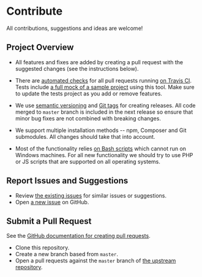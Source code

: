 # Contribute

All contributions, suggestions and ideas are welcome!

## Project Overview

- All features and fixes are added by creating a pull request with the suggested changes (see the instructions below).

- There are [automated checks](https://github.com/xwp/wp-dev-lib/blob/master/.travis.yml) for all pull requests running [on Travis CI](https://travis-ci.org/xwp/wp-dev-lib). Tests include [a full mock of a sample project](https://github.com/xwp/wp-dev-lib/tree/master/tests/composer) using this tool. Make sure to update the tests project as you add or remove features.

- We use [semantic versioning](https://semver.org) and [Git tags](https://github.com/xwp/wp-dev-lib/releases) for creating releases. All code merged to `master` branch is included in the next release so ensure that minor bug fixes are not combined with breaking changes.

- We support multiple installation methods -- npm, Composer and Git submodules. All changes should take that into account.

- Most of the functionality relies [on Bash scripts](https://github.com/xwp/wp-dev-lib/tree/master/scripts) which cannot run on Windows machines. For all new functionality we should try to use PHP or JS scripts that are supported on all operating systems.

## Report Issues and Suggestions

- Review [the existing issues](https://github.com/xwp/wp-dev-lib/issues) for similar issues or suggestions.
- Open [a new issue](https://github.com/xwp/wp-dev-lib/issues/new) on GitHub.

## Submit a Pull Request

See the [GitHub documentation for creating pull requests](https://help.github.com/en/articles/creating-a-pull-request).

- Clone this repository.
- Create a new branch based from `master`.
- Open a pull requests against the `master` branch of [the upstream repository](https://github.com/xwp/wp-dev-lib).
